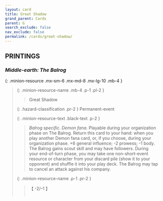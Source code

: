 ```yaml
---
layout: card
title: Great Shadow
grand_parent: Cards
parent: G
search_exclude: false
nav_exclude: false
permalink: /cards/great-shadow/
---
```


## PRINTINGS


### _Middle-earth: The Balrog_

{: .minion-resource .mx-sm-6 .mx-md-8 .mx-lg-10 .mb-4 }
> {: .minion-resource-name .mb-4 .p-1 .pl-2 }
> > <div class="hazard-mp"></div>
> > <div class="card-name">Great Shadow</div>
>
> {: .hazard-classification .pr-2 }
> Permanent-event
>
> {: .minion-resource-text .black-text .p-2 }
> > _Balrog specific._ _Demon fana._ Playable during your organization phase on The Balrog. Return this card to your hand: when you play another Demon fana card, or, if you choose, during your organization phase. +6 general influence; -2 prowess; -1 body. The Balrog gains scout skill and may have followers. During your end-of-turn phase, you may take one non-short-event resource or character from your discard pile (show it to your opponent) and shuffle it into your play deck. The Balrog may tap to cancel an attack against his company. 
> 
> {: .minion-resource-name .p-1 .pr-2 }
> > <div class="card-shield">【 -2/&ndash;1 】</div>
> > <div class="card-corruption-white">&nbsp;</div>
